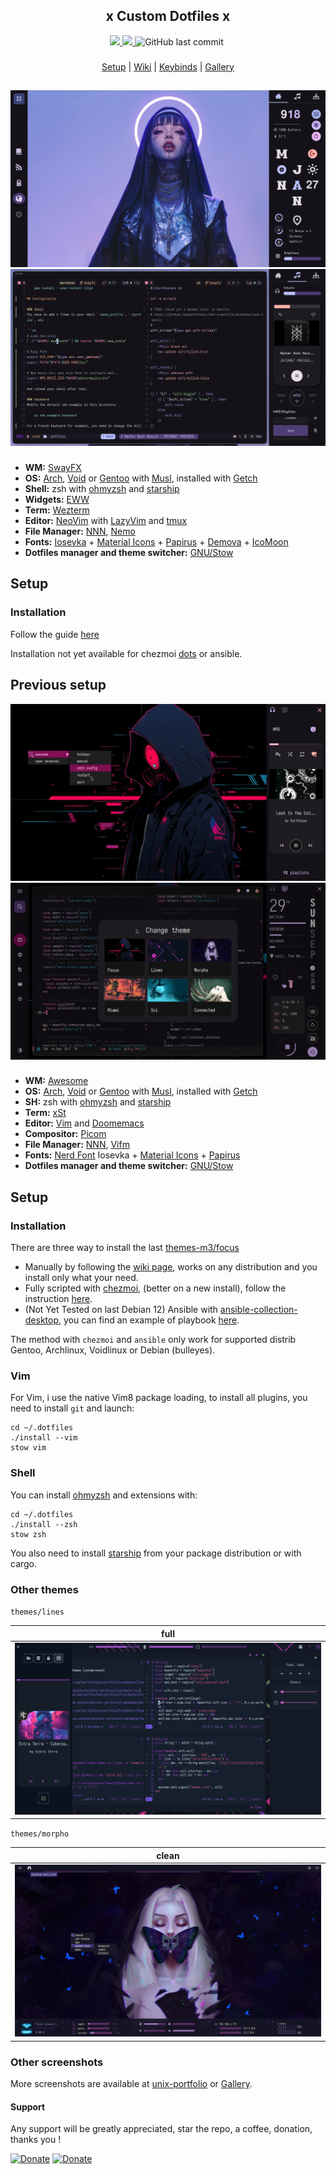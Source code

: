 <h2 align="center">x Custom Dotfiles x</h2>
<p align="center">
<a href="https://github.com/szorfein/dotfiles/stargazers">
  <img src="https://img.shields.io/github/stars/szorfein/dotfiles?color=%23BB9AF7&labelColor=%231A1B26&style=for-the-badge">
</a>
<a href="https://github.com/szorfein/dotfiles/network/members/">
  <img src="https://img.shields.io/github/forks/szorfein/dotfiles?color=%237AA2F7&labelColor=%231A1B26&style=for-the-badge">
</a>
<img alt="GitHub last commit" src="https://img.shields.io/github/last-commit/szorfein/dotfiles?color=73daca&labelColor=%231A1B26&style=for-the-badge" />
<img alt="" src="https://img.shields.io/github/repo-size/szorfein/dotfiles?color=%230969da&labelColor=%231A1B26&style=for-the-badge&label=Repo" />
</p>

###

<p align="center">
<a href="https://github.com/szorfein/dotfiles#setup">Setup</a>
| <a href="https://github.com/szorfein/dotfiles/wiki">Wiki</a>
| <a href="https://github.com/szorfein/dotfiles/wiki/Keybinds">Keybinds</a>
| <a href="https://github.com/szorfein/dotfiles/wiki/Gallery">Gallery</a>
</p>

##

![holy screenshot](https://github.com/szorfein/unix-portfolio/raw/master/holy/clean.jpg)
![holy screenshot](https://github.com/szorfein/unix-portfolio/raw/master/holy/full.jpg)

###

- **WM:** [SwayFX](https://github.com/WillPower3309/swayfx)
- **OS:** [Arch](https://archlinux.org/), [Void](https://voidlinux.org/) or [Gentoo](https://www.gentoo.org/) with [Musl](https://musl.libc.org/), installed with [Getch](https://github.com/szorfein/getch)
- **Shell:** zsh with [ohmyzsh](https://github.com/ohmyzsh/ohmyzsh) and [starship](https://starship.rs)
- **Widgets:** [EWW](https://elkowar.github.io/eww/eww.html) 
- **Term:** [Wezterm](https://github.com/wez/wezterm)
- **Editor:** [NeoVim](https://neovim.io) with [LazyVim](https://lazyvim.github.io/) and [tmux](https://github.com/tmux/tmux/wiki)
- **File Manager:** [NNN](https://github.com/jarun/nnn), [Nemo](https://github.com/linuxmint/nemo)
- **Fonts:** [Iosevka](https://www.nerdfonts.com/) + [Material Icons](https://github.com/google/material-design-icons) + [Papirus](https://github.com/PapirusDevelopmentTeam/papirus-icon-theme) + [Demova](https://www.dafont.com/demova.font) + [IcoMoon](https://icomoon.io/)
- **Dotfiles manager and theme switcher:** [GNU/Stow](https://www.gnu.org/software/stow/)

## Setup

### Installation

Follow the guide [here](https://github.com/szorfein/dotfiles/tree/main/swayfx/.config/sway)

Installation not yet available for chezmoi [dots](https://github.com/szorfein/dots) or ansible.

## Previous setup

![focus screenshot](https://github.com/szorfein/unix-portfolio/raw/master/focus/clean.jpg)
![focus full](https://github.com/szorfein/unix-portfolio/raw/master/focus/full.jpg)

###

- **WM:** [Awesome](https://github.com/awesomeWM/awesome)
- **OS:** [Arch](https://archlinux.org/), [Void](https://voidlinux.org/) or [Gentoo](https://www.gentoo.org/) with [Musl](https://musl.libc.org/), installed with [Getch](https://github.com/szorfein/getch)
- **SH:** zsh with [ohmyzsh](https://github.com/ohmyzsh/ohmyzsh) and [starship](https://starship.rs)
- **Term:** [xSt](https://github.com/gnotclub/xst)
- **Editor:** [Vim](https://github.com/vim/vim) and [Doomemacs](https://github.com/doomemacs/doomemacs)
- **Compositor:** [Picom](https://github.com/yshui/picom)
- **File Manager:** [NNN](https://github.com/jarun/nnn), [Vifm](https://github.com/vifm/vifm)
- **Fonts:** [Nerd Font](https://www.nerdfonts.com/) Iosevka + [Material Icons](https://github.com/Templarian/MaterialDesign-Font) + [Papirus](https://github.com/PapirusDevelopmentTeam/papirus-icon-theme)
- **Dotfiles manager and theme switcher:** [GNU/Stow](https://www.gnu.org/software/stow/)

###

## Setup

### Installation
There are three way to install the last [themes-m3/focus](#screens)
+ Manually by following the [wiki page](https://github.com/szorfein/dotfiles/tree/main/awm-m3/.config/awesome), works on any distribution and you install only what your need.
+ Fully scripted with [chezmoi](https://www.chezmoi.io/), (better on a new install), follow the instruction [here](https://github.com/szorfein/dots).
+ (Not Yet Tested on last Debian 12) Ansible with
  [ansible-collection-desktop](https://github.com/szorfein/ansible-collection-desktop),
you can find an example of playbook
[here](https://github.com/szorfein/dots/tree/ansible/home/ansible).

The method with `chezmoi` and `ansible` only work for supported distrib Gentoo, Archlinux, Voidlinux or Debian (bulleyes).  

### Vim
For Vim, i use the native Vim8 package loading, to install all plugins, you need to install `git` and launch:

    cd ~/.dotfiles
    ./install --vim
    stow vim

### Shell
You can install [ohmyzsh](https://github.com/ohmyzsh/ohmyzsh) and extensions with:

    cd ~/.dotfiles
    ./install --zsh
    stow zsh

You also need to install [starship](https://starship.rs/guide/#step-1-install-starship) from your package distribution or with cargo.

### Other themes

`themes/lines`  

| full |
|---|
| ![full](https://github.com/szorfein/unix-portfolio/raw/master/lines/full.png "lines full") |

`themes/morpho`  

| clean |
| --- |
| ![clean](https://github.com/szorfein/unix-portfolio/raw/master/morpho/clean.png "morpho clean") |

### Other screenshots
More screenshots are available at [unix-portfolio](https://github.com/szorfein/unix-portfolio) or [Gallery](https://github.com/szorfein/dotfiles/wiki/Gallery).

#### Support
Any support will be greatly appreciated, star the repo, a coffee, donation, thanks you !

[![Donate](https://img.shields.io/badge/don-liberapay-1ba9a4)](https://liberapay.com/szorfein) [![Donate](https://img.shields.io/badge/don-patreon-ab69f4)](https://www.patreon.com/szorfein)
